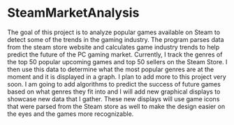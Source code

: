 # SteamMarketAnalysis
The goal of this project is to analyze popular games available on Steam to detect some of the trends in the gaming industry. The program parses data from the steam store website and calculates game industry trends to help predict the future of the PC gaming market. Currently, I track the genres of the top 50 popular upcoming games and top 50 sellers on the Steam Store. I then use this data to determine what the most popular genres are at the moment and it is displayed in a graph. I plan to add more to this project very soon. I am going to add algorithms to predict the success of future games based on what genres they fit into and I will add new graphical displays to showcase new data that I gather. These new displays will use game icons that were parsed from the Steam store as well to make the design easier on the eyes and the games more recognizable.
